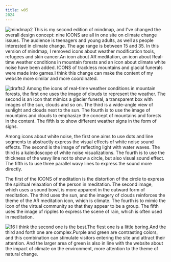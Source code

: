 ```yaml
---
title: w05
2024
---
```

![mindmap2](/w04-07/mindmap2.jpg)
This is my second edition of mindmap, and I've changed the overall design concept: nine ICONS are all in one site on climate change issues. The audience is teenagers and young adults, as well as people interested in climate change. The age range is between 15 and 35.
In this version of mindmap, I removed icons about weather modification tools, refugees and skin cancer.An icon about AR meditation, an icon about Real-time weather conditions in mountain forests and an icon about climate white noise have been added. ICONS of trackless mountains and glacial funerals were made into games.I think this change can make the content of my website more similar and more coordinated.

![drafts2](/w04-07/45draft2.jpg)
Among the icons of real-time weather conditions in mountain forests, the first one uses the image of clouds to represent the weather. The second is an icon that mimics a glacier funeral, a transparent box with images of the sun, clouds and so on. The third is a wide-angle view of sunlight and clouds next to the sun. The fourth is to use the image of mountains and clouds to emphasize the concept of mountains and forests in the content. The fifth is to show different weather signs in the form of signs.

Among icons about white noise, the first one aims to use dots and line segments to abstractly express the visual effects of white noise sound effects. The second is the image of reflecting light with water waves. The third is a kaleidoscope of white noise visualizations. The fourth is to use the thickness of the wavy line not to show a circle, but also visual sound effect. The fifth is to use three parallel wavy lines to express the sound more directly.

The first of the ICONS of meditation is the distortion of the circle to express the spiritual relaxation of the person in meditation. The second image, which uses a sound bowl, is more apparent in the outward form of meditation. The third uses the sun, and the imagery of clouds reinforces the theme of the AR meditation icon, which is climate. The fourth is to mimic the icon of the virtual community so that they appear to be a group. The fifth uses the image of ripples to express the scene of rain, which is often used in meditation.

![16](/w04-07/16colors.jpg)
I think the second one is the best.The fiest one is a little boring.And the third and forth one are complex.Purple and green are contrasting colors, and this combination can stimulate visitors entering the site and attract their attention. And the larger area of green is also in line with the website about the impact of climate on the environment, more attention to the theme of natural change.